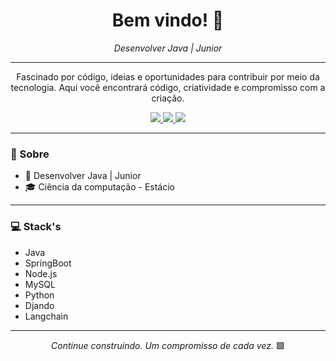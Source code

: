 <h1 align="center">Bem vindo! 👋</h1>

<p align="center">
  <em>Desenvolver Java | Junior </em>
</p>



---

<p align="center">
  Fascinado por código, ideias e oportunidades para contribuir por meio da tecnologia. 
  Aqui você encontrará código, criatividade e compromisso com a criação.
</p>

<p align="center">
  <a href="(https://www.linkedin.com/in/elivelton-cardoso-padilha-a27440275?utm_source=share&utm_campaign=share_via&utm_content=profile&utm_medium=ios_app)">
    <img src="https://img.shields.io/badge/-LinkedIn-00AB33?style=flat-square&logo=Linkedin&logoColor=blue">
  </a>
  <a href="mailto:eliveltonpadilhaa@hotmail.com">
    <img src="https://img.shields.io/badge/-eliveltonpadilhaa@hotmail.com-00AB33?style=flat-square&logo=Gmail&logoColor=white">
  </a>
  <a href="[https://www.instagram.com/dev_elivelton?igsh=YTBwNnZzOGkxendo&utm_source=qr]">
    <img src="https://img.shields.io/badge/-Instagram-00AB33?style=flat-square&logo=Instagram&logoColor=red">
  </a>
</p>

---

### 🧠 Sobre

- 🔭  Desenvolver Java | Junior
- 🎓 Ciência da computação - Estácio

---

### 💻 Stack's

-  Java
-  SpringBoot
-  Node.js
-  MySQL
-  Python
-  Djando
-  Langchain
  

---

<p align="center">
  <em>Continue construindo. Um compromisso de cada vez.</em> 🟩
</p>
